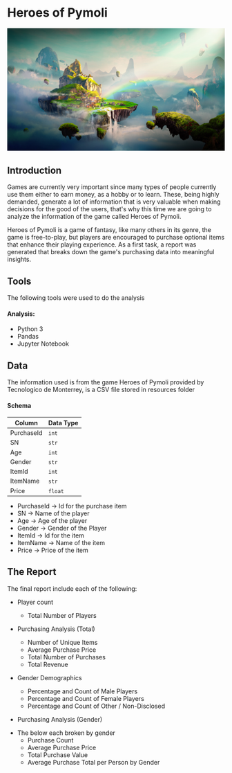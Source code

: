 # Heroes of Pymoli

[![](img/Fantasy.png)]()      

## Introduction

Games are currently very important since many types of people currently use them either to earn money, as a hobby or to learn. These, being highly demanded, generate a lot of information that is very valuable when making decisions for the good of the users, that's why this time we are going to analyze the information of the game called Heroes of Pymoli.

Heroes of Pymoli is a game of fantasy, like many others in its genre, the game is free-to-play, but players are encouraged to purchase optional items that enhance their playing experience. As a first task, a report was generated that breaks down the game's purchasing data into meaningful insights.

## Tools

The following tools were used to do the analysis

#### Analysis:
- Python 3
- Pandas
- Jupyter Notebook

## Data

The information used is from the game Heroes of Pymoli provided by Tecnologico de Monterrey, is a CSV file stored in resources folder

#### Schema

|   Column   | Data Type |
| ---------- | ----------|
| PurchaseId |   `int`   |
|     SN     |   `str`   |
|     Age    |   `int`   |
|   Gender   |   `str`   |
|   ItemId   |   `int`   |
|   ItemName |   `str`   |
|    Price   |  `float`  |

- PurchaseId  -> Id for the purchase item
- SN          -> Name of the player
- Age         -> Age of the player
- Gender      -> Gender of the Player
- ItemId      -> Id for the item
- ItemName    -> Name of the item
- Price       -> Price of the item


## The Report

The final report include each of the following:

+ Player count
    * Total Number of Players

+ Purchasing Analysis (Total)
    * Number of Unique Items
    * Average Purchase Price
    * Total Number of Purchases
    * Total Revenue

+ Gender Demographics
    * Percentage and Count of Male Players
    * Percentage and Count of Female Players
    * Percentage and Count of Other / Non-Disclosed

- Purchasing Analysis (Gender)
+ The below each broken by gender
    * Purchase Count
    * Average Purchase Price
    * Total Purchase Value
    * Average Purchase Total per Person by Gender